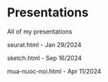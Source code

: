 # Presentations

All of my presentations

seurat.html - Jan 29/2024

sketch.html - Sep 16/2024

mua-nuoc-noi.html - Apr 11/2024
